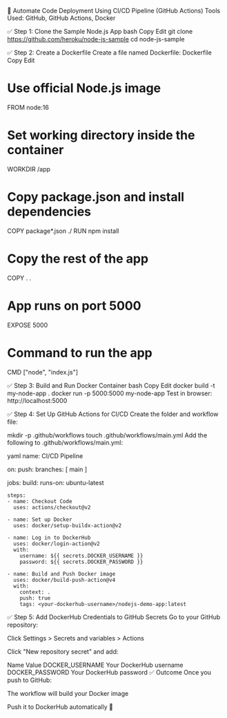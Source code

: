 🚀 Automate Code Deployment Using CI/CD Pipeline (GitHub Actions)
Tools Used: GitHub, GitHub Actions, Docker

✅ Step 1: Clone the Sample Node.js App
bash
Copy
Edit
git clone https://github.com/heroku/node-js-sample
cd node-js-sample

✅ Step 2: Create a Dockerfile
Create a file named Dockerfile:
Dockerfile
Copy
Edit
# Use official Node.js image
FROM node:16
# Set working directory inside the container
WORKDIR /app
# Copy package.json and install dependencies
COPY package*.json ./
RUN npm install
# Copy the rest of the app
COPY . .
# App runs on port 5000
EXPOSE 5000
# Command to run the app
CMD ["node", "index.js"]


✅ Step 3: Build and Run Docker Container
bash
Copy
Edit
docker build -t my-node-app .
docker run -p 5000:5000 my-node-app
Test in browser: http://localhost:5000


✅ Step 4: Set Up GitHub Actions for CI/CD
Create the folder and workflow file:

mkdir -p .github/workflows
touch .github/workflows/main.yml
Add the following to .github/workflows/main.yml:

yaml
name: CI/CD Pipeline

on:
  push:
    branches: [ main ]

jobs:
  build:
    runs-on: ubuntu-latest

    steps:
    - name: Checkout Code
      uses: actions/checkout@v2

    - name: Set up Docker
      uses: docker/setup-buildx-action@v2

    - name: Log in to DockerHub
      uses: docker/login-action@v2
      with:
        username: ${{ secrets.DOCKER_USERNAME }}
        password: ${{ secrets.DOCKER_PASSWORD }}

    - name: Build and Push Docker image
      uses: docker/build-push-action@v4
      with:
        context: .
        push: true
        tags: <your-dockerhub-username>/nodejs-demo-app:latest


✅ Step 5: Add DockerHub Credentials to GitHub Secrets
Go to your GitHub repository:

Click Settings > Secrets and variables > Actions

Click "New repository secret" and add:

Name	Value
DOCKER_USERNAME	Your DockerHub username
DOCKER_PASSWORD	Your DockerHub password
✅ Outcome
Once you push to GitHub:

The workflow will build your Docker image

Push it to DockerHub automatically 🎉

